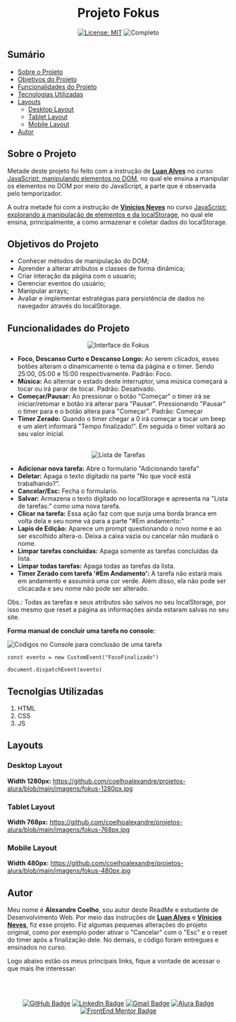 <h1 align="center"> Projeto Fokus </h1>

<p align="center">  </p>

<div align="center">

  <a href="https://github.com/coelhoalexandre/projeto-alura-fokus/blob/main/LICENSE" target="_blank"><img src="https://img.shields.io/badge/License-MIT-yellow.svg" alt="License: MIT"></a> <img src="https://img.shields.io/badge/Completo-lightgreen.svg" alt="Completo">

</div>

## Sumário

- [Sobre o Projeto](#sobre-o-projeto)
- [Objetivos do Projeto](#objetivos-do-projeto)
- [Funcionalidades do Projeto](#funcionalidades-do-projeto)
- [Tecnologias Utilizadas](#tecnolgias-utilizadas)
- [Layouts](#layouts)
  - [Desktop Layout](#desktop-layout)
  - [Tablet Layout](#tablet-layout)
  - [Mobile Layout](#mobile-layout)
- [Autor](#autor)

## Sobre o Projeto

Metade deste projeto foi feito com a instrução de [**Luan Alves**](https://github.com/luanalvesdev) no curso [JavaScript: manipulando elementos no DOM](https://cursos.alura.com.br/course/javascript-manipulando-elementos-dom), no qual ele ensina a manipular os elementos no DOM por meio do JavaScript, a parte que é observada pelo temporizador.

A outra metade foi com a instrução de [**Vinicios Neves**](https://github.com/viniciosneves) no curso [JavaScript: explorando a manipulação de elementos e da localStorage](https://cursos.alura.com.br/course/javascript-manipulacao-elementos-localstorage), no qual ele ensina, principalmente, a como armazenar e coletar dados do localStorage.



## Objetivos do Projeto

- Conhecer métodos de manipulação do DOM;
- Aprender a alterar atributos e classes de forma dinâmica;
- Criar interação da página com o usuario;
- Gerenciar eventos do usuário;
- Manipular arrays;
- Avaliar e implementar estratégias para persistência de dados no navegador através do localStorage.

## Funcionalidades do Projeto

<div align="center" >
<img src="https://github.com/coelhoalexandre/projetos-alura/blob/main/imagens/fokus-interface.png" alt="Interface do Fokus">
</div>

- **Foco, Descanso Curto e Descanso Longo:** Ao serem clicados, esses botões alteram o dinamicamente o tema da página e o timer. Sendo 25:00, 05:00 e 15:00 respectivamente. Padrão: Foco.
- **Música:** Ao alternar o estado deste interruptor, uma música começará a tocar ou irá parar de tocar. Padrão: Desativado.
- **Começar/Pausar:** Ao pressionar o botão "Começar" o timer irá se iniciar/retomar e botão irá alterar para "Pausar". Pressionando "Pausar" o timer para e o botão altera para "Começar". Padrão: Começar
- **Timer Zerado:** Quando o timer chegar a 0 irá começar a tocar um beep e um alert informará "Tempo finalizado!". Em seguida o timer voltará ao seu valor inicial.

<br>

<div align="center" >
<img src="https://github.com/coelhoalexandre/projetos-alura/blob/main/imagens/fokus-lista-de-tarefas.png" alt="Lista de Tarefas">
</div>

- **Adicionar nova tarefa:** Abre o formulario "Adicionando tarefa"
- **Deletar:** Apaga o texto digitado na parte "No que você está trabalhando?".
- **Cancelar/Esc:** Fecha o formulario.
- **Salvar:** Armazena o texto digitado no localStorage e apresenta na "Lista de tarefas:" como uma nova tarefa.
- **Clicar na tarefa:** Essa ação faz com que surja uma borda branca em volta dela e seu nome vá para a parte "#Em andamento:"
- **Lapis de Edição:** Aparece um prompt questionando o novo nome e ao ser escolhido altera-o. Deixa a caixa vazia ou cancelar não mudará o nome.
- **Limpar tarefas concluídas:** Apaga somente as tarefas concluídas da lista.
- **Limpar todas tarefas:** Apaga todas as tarefas da lista.
- **Timer Zerado com tarefa '#Em Andamento':** A tarefa não estará mais em andamento e assumirá uma cor verde. Além disso, ela não pode ser clicacada e seu nome não pode ser alterado.

Obs.: Todas as tarefas e seus atributos são salvos no seu localStorage, por isso mesmo que reset a página as informações ainda estaram salvas no seu site.

**Forma manual de concluir uma tarefa no console:**

<img src="https://github.com/coelhoalexandre/projetos-alura/blob/main/imagens/fokus-forma-manual-de-concluir-tarefas.png" alt="Codigos no Console para conclusão de uma tarefa">

```
const evento = new CustomEvent("FocoFinalizado")

document.dispatchEvent(evento)
```
## Tecnolgias Utilizadas

1. HTML
2. CSS
3. JS

## Layouts

### Desktop Layout

**Width 1280px:** https://github.com/coelhoalexandre/projetos-alura/blob/main/imagens/fokus-1280px.jpg

### Tablet Layout

**Width 768px:** https://github.com/coelhoalexandre/projetos-alura/blob/main/imagens/fokus-768px.jpg

### Mobile Layout

**Width 480px:** https://github.com/coelhoalexandre/projetos-alura/blob/main/imagens/fokus-480px.jpg

## Autor

Meu nome é **Alexandre Coelho**, sou autor deste ReadMe e estudante de Desenvolvimento Web. Por meio das instruções de [**Luan Alves**](https://github.com/luanalvesdev) e [**Vinicios Neves**](https://github.com/viniciosneves), fiz esse projeto. Fiz algumas pequenas alterações do projeto original, como por exemplo poder ativar o "Cancelar" com o "Esc" e o reset do timer após a finalização dele. No demais, o código foram entregues e ensinados no curso.

Logo abaixo estão os meus principais links, fique a vontade de acessar o que mais lhe interessar:

<br>

<br>

<div align="center">

<a href = "https://github.com/coelhoalexandre"><img src="https://img.shields.io/badge/GitHub-%23333?style=for-the-badge&logo=github&logoColor=white" alt="GitHub Badge"></a>
<a href="https://www.linkedin.com/in/-coelhoalexandre/" target="_blank"><img src="https://img.shields.io/badge/-LinkedIn-%230077B5?style=for-the-badge&logo=linkedin&logoColor=white" alt="LinkedIn Badge"></a>
<a href = "mailto:alexandrecoelhocontato@gmail.com" target="_blank"><img src="https://img.shields.io/badge/-Gmail-critical?style=for-the-badge&logo=gmail&logoColor=white" target="_blank" alt="Gmail Badge"></a>
<a href = "https://cursos.alura.com.br/user/coelhoalexandre" target="_blank"><img src="https://img.shields.io/badge/Alura-0747a6?style=for-the-badge&logo=alura&logoColor=white" target="_blank" alt="Alura Badge"></a>
<a href = "https://www.frontendmentor.io/profile/coelhoalexandre" target="_blank"><img src="https://img.shields.io/badge/Frontend_Mentor-white?style=for-the-badge&logo=frontendmentor&logoColor=blue" alt="FrontEnd Mentor Badge">
